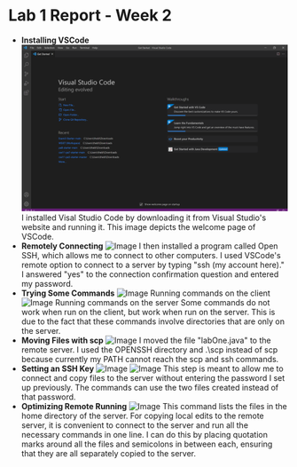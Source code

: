 # Lab 1 Report - Week 2
* **Installing VSCode**
![Image](https://github.com/taniachen/cse15l-lab-reports/blob/main/img1.png)
I installed Visal Studio Code by downloading it from Visual Studio's website and running it. This image depicts the welcome page of VSCode.
* **Remotely Connecting**
![Image](https://lh3.googleusercontent.com/keep-bbsk/AGk0z-MWYqYovRpvJ4dgy5D-_whPTYjuTjnJs-37YnV8O33_XpTFlVWSyHGRD7rUiEjgf0ExKuUVbFpkIs1KGliGf-XUHes_s1fVT2upPzM=s1528)
I then installed a program called Open SSH, which allows me to connect to other computers. I used VSCode's remote option to connect to a server by typing "ssh (my account here)." I answered "yes" to the connection confirmation question and entered my password.
* **Trying Some Commands**
![Image](https://lh3.googleusercontent.com/keep-bbsk/AGk0z-PhaA_dtz8jMRX7f84eANgaGX7vm_7w4ai1709CeGn0xgFMxAcu42anwcIEZW0POgew6JTAoYPTyg-Y8VOMOcFGF1MxVynyQXd5vwE=s1600)
Running commands on the client
![Image](https://lh3.googleusercontent.com/keep-bbsk/AGk0z-OWKk8WY9UjhXc0Z4bv6adE4rFzuwgm9qRVXuPxA9g77C1FnutuxyWJZ2Qf8c14-u-OVhVVdFFDHnMC6vkIbw8zT4GC3Ix06EADAK0=s1574)
Running commands on the server
Some commands do not work when run on the client, but work when run on the server. This is due to the fact that these commands involve directories that are only on the server.
* **Moving Files with scp**
![Image](https://lh3.googleusercontent.com/keep-bbsk/AGk0z-OWLEuBWXCCRnJAxLE7qYzjLXmWw1f6d6lHaG8jZ0HglgU-AHSw8V3m_t6rKqqEUIc1ZNT0dVxYP5BtMv8Z-Fl_3wtydXNsJ98luaY=s1600)
I moved the file "labOne.java" to the remote server. I used the OPENSSH directory and .\scp instead of scp because currently my PATH cannot reach the scp and ssh commands.
* **Setting an SSH Key**
![Image](https://lh3.googleusercontent.com/keep-bbsk/AGk0z-PQxeWErnsluY_SFfz3JjSgIBBAXLbSFMqy8gWZED058hnHYq_kDOvzGHyDjPJak1EQfymY7W6Q31pVGZuOLMEhqLRNk00Sgeone6Q=s1376)
![Image](https://lh3.googleusercontent.com/keep-bbsk/AGk0z-N3BdJ7ZPwD8xU5wEjWCTPoUYoIsFiXZMX4ZHjxMliWNOs4l8xLCb7v0idvPyBO81Xcopayf9vKKBCp0QkuKd95P5I-mhf8OXgqCLU=s1600)
This step is meant to allow me to connect and copy files to the server without entering the password I set up previously. The commands can use the two files created instead of that password.
* **Optimizing Remote Running**
![Image](https://lh3.googleusercontent.com/keep-bbsk/AGk0z-OQ5HAcViwobAwItvExjZET7th2eSStUZDnGbuC99fI5eMFJvbx5r_EeW0jNSBdc9mM5R8IxqepfXZwoJEazbUdNN6ompho1E5pCms=s1100)
This command lists the files in the home directory of the server. For copying local edits to the remote server, it is convenient to connect to the server and run all the necessary commands in one line. I can do this by placing quotation marks around all the files and semicolons in between each, ensuring that they are all separately copied to the server.
